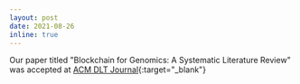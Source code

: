 ```yaml
---
layout: post
date: 2021-08-26
inline: true
---
```


Our paper titled "Blockchain for Genomics: A Systematic Literature Review" was accepted at [ACM DLT Journal](https://dl.acm.org/journal/dlt){:target="\_blank"}